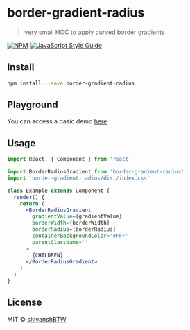 # border-gradient-radius

> very small HOC to apply curved border gradients

[![NPM](https://img.shields.io/npm/v/border-gradient-radius.svg)](https://www.npmjs.com/package/border-gradient-radius)
[![JavaScript Style Guide](https://img.shields.io/badge/code_style-standard-brightgreen.svg)](https://standardjs.com)

## Install

```bash
npm install --save border-gradient-radius
```

## Playground

You can access a basic demo [here](https://border-gradient-radius.surge.sh)

## Usage

```jsx
import React, { Component } from 'react'

import BorderRadiusGradient from 'border-gradient-radius'
import 'border-gradient-radius/dist/index.css'

class Example extends Component {
  render() {
    return (
      <BorderRadiusGradient
        gradientValue={gradientValue}
        borderWidth={borderWidth}
        borderRadius={borderRadius}
        containerBackgroundColor='#FFF'
        parentClassName=''
      >
        {CHILDREN}
      </BorderRadiusGradient>
    )
  }
}
```

## License

MIT © [shivanshBTW](https://github.com/shivanshBTW)
